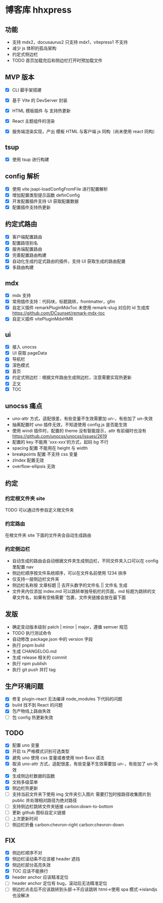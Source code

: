 # 博客库 hhxpress

## 功能

- 支持 mdx2，docusaurus2 只支持 mdx1，vitepress1 不支持
- 减少 js 体积的孤岛架构
- 约定式侧边栏
- TODO 首页加载完后和侧边栏打开时预加载文件

## MVP 版本

- [x] CLI 脚手架搭建

- [x] 基于 Vite 的 DevServer 封装

- [x] HTML 模板插件 与 支持热更新

- [x] React 主题组件的渲染

- [x] 服务端渲染实现，产出 模板 HTML 与客户端 js 同构（尚未使用 react 同构）

## tsup

- [x] 使用 tsup 进行构建

## config 解析

- [x] 使用 vite jsapi-loadConfigFromFile 进行配置解析
- [x] 增加配置类型提示函数 definConfig
- [x] 开发配置插件支持 UI 获取配置数据
- [x] 配置插件支持热更新

## 约定式路由

- [x] 客户端配置路由
- [x] 配置路径别名
- [x] 服务端配置路由
- [x] 完善配置路由构建
- [x] 自动化生成约定式路由的插件，支持 UI 获取生成的路由配置
- [x] 多路由构建

## mdx

- [x] mdx 支持
- [x] 常用插件支持：代码块，标题跳转，frontmatter，gfm
- [x] 自定义插件 remarkPluginMdxToc 未使用 remark-slug 对应的 id 生成库 https://github.com/DCsunset/remark-mdx-toc
- [x] 自定义插件 vitePluginMdxHMR

## ui

- [x] 接入 unocss
- [x] UI 获取 pageData
- [x] 导航栏
- [x] 深色模式
- [x] 首页
- [x] 约定式侧边栏：根据文件路由生成侧边栏，注意需要实现热更新
- [x] 正文
- [x] TOC

## unocss 痛点

- uno-attr 方式，适配很差，有些变量不生效需要加 un-，有些加了 un-失效
- 抽离配置时 uno 插件无效，不知道使用 config.js 是否能生效
- 使用 windi 插件时，配置的 theme 没有智能提示，attr 有前缀时也没有 https://github.com/unocss/unocss/issues/2619
- 配置的 key 不能用 'xxx-xxx'的方式，起码 bg 不行
- spacing 配置 不能用在 height 与 width
- breakpoints 配置 不支持 css 变量
- zIndex 配置无效
- overflow-ellipsis 无效

## 约定

### 约定根文件夹 site

TODO 可以通过传参自定义根文件夹

### 约定路由

在根文件夹 site 下面的文件夹会自动生成路由

### 约定侧边栏

- 自动生成的路由会自动根据文件夹生成侧边栏，不同文件夹入口可以在 config 里配置 nav
- 侧边栏顺序按文件系统顺序，可以在文件名前使用 1234 排序
- 仅支持一层侧边栏文件夹
- 侧边栏名称按 文章标题 || 去开头数字的文件名 || 文件名 生成
- 文件夹内仅添加 index.md 可以跳转单独导航栏的页面，md 标题为跳转的文章文件名，如果有空格需要\`\`包裹，文件夹链接会放在最下面

## 发版

- 确定变动版本级别 patch | minor | major，遵循 semver 规范
- TODO 执行测试命令
- 自动修改 package.json 中的 version 字段
- 执行 pnpm build
- 生成 CHANGELOG.md
- 生成 release 相关的 commit
- 执行 npm publish
- 执行 git push 并打 tag

## 生产环境问题

- [x] 修复 plugin-react 无法编译 node_modules 下代码的问题
- [x] build 找不到 React 的问题
- [x] 包产物线上路由失效
- [ ] 包 config 热更新失效

## TODO

- [x] 配置 uno 变量
- [x] 开启 ts 严格模式识别可选类型
- [x] 避免 uno 使用 css 变量或者使用 text-$xxx 语法
- [x] 取消 uno-attr 方式，适配很差，有些变量不生效需要加 un-，有些加了 un-失效
- [x] 生成侧边栏数据的函数
- [x] 文档多级菜单
- [x] 侧边栏热更新
- [ ] 支持当前文件夹下使用 img 文件夹引入图片 需要打包时按路径收集图片到 public 并处理相对路径为绝对路径
- [ ] 支持侧边栏跳转文件夹链接 carbon:down-to-bottom
- [ ] 更新 github 图标自定义链接
- [ ] 上次更新时间
- [ ] 侧边栏折叠 carbon:chevron-right
      carbon:chevron-down

## FIX

- [x] 侧边栏顺序不对
- [x] 侧边栏滚动条不应该被 header 遮挡
- [x] 侧边栏部分高亮失效
- [x] TOC 应该不能换行
- [x] header anchor 应该精准定位
- [ ] header anchor 定位有 bug，滚动后无法精准定位
- [ ] 侧边栏点击后不应该跳转到头部->不应该跳转 html->使用 spa 模式->islandjs 也没解决

